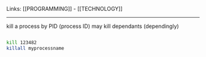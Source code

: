 Links: [[PROGRAMMING]] - [[TECHNOLOGY]]

--- 
kill a process by PID (process ID) may kill dependants (dependingly)

```sh

kill 123482
killall myprocessname

```